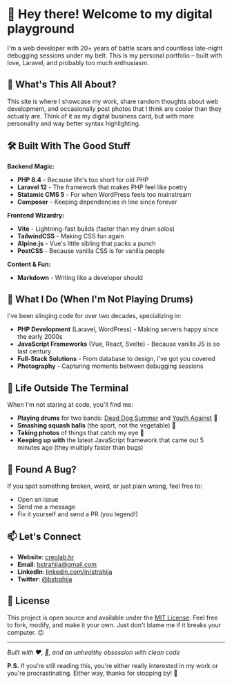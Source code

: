 # 🎸 Hey there! Welcome to my digital playground

I'm a web developer with 20+ years of battle scars and countless late-night debugging sessions under my belt. This is my personal portfolio – built with love, Laravel, and probably too much enthusiasm.

## 🤘 What's This All About?

This site is where I showcase my work, share random thoughts about web development, and occasionally post photos that I think are cooler than they actually are. Think of it as my digital business card, but with more personality and way better syntax highlighting.

## 🛠️ Built With The Good Stuff

**Backend Magic:**

- **PHP 8.4** - Because life's too short for old PHP
- **Laravel 12** - The framework that makes PHP feel like poetry
- **Statamic CMS 5** - For when WordPress feels too mainstream
- **Composer** - Keeping dependencies in line since forever

**Frontend Wizardry:**

- **Vite** - Lightning-fast builds (faster than my drum solos)
- **TailwindCSS** - Making CSS fun again
- **Alpine.js** - Vue's little sibling that packs a punch
- **PostCSS** - Because vanilla CSS is for vanilla people

**Content & Fun:**

- **Markdown** - Writing like a developer should

## 🎯 What I Do (When I'm Not Playing Drums)

I've been slinging code for over two decades, specializing in:

- **PHP Development** (Laravel, WordPress) - Making servers happy since the early 2000s
- **JavaScript Frameworks** (Vue, React, Svelte) - Because vanilla JS is so last century
- **Full-Stack Solutions** - From database to design, I've got you covered
- **Photography** - Capturing moments between debugging sessions

## 🥁 Life Outside The Terminal

When I'm not staring at code, you'll find me:

- **Playing drums** for two bands: [Dead Dog Summer](https://www.facebook.com/deaddogsummer) and [Youth Against](https://www.facebook.com/youthagainstck) 🥁
- **Smashing squash balls** (the sport, not the vegetable) 🏸
- **Taking photos** of things that catch my eye 📸
- **Keeping up with** the latest JavaScript framework that came out 5 minutes ago (they multiply faster than bugs)

## 🐛 Found A Bug?

If you spot something broken, weird, or just plain wrong, feel free to:
- Open an issue
- Send me a message
- Fix it yourself and send a PR (you legend!)

## 📫 Let's Connect

- **Website**: [creolab.hr](https://creolab.hr)
- **Email**: bstrahija@gmail.com
- **LinkedIn**: [linkedin.com/in/strahija](https://linkedin.com/in/strahija)
- **Twitter**: [@bstrahija](https://twitter.com/bstrahija)

## 📝 License

This project is open source and available under the [MIT License](LICENSE). Feel free to fork, modify, and make it your own. Just don't blame me if it breaks your computer. 😉

---

*Built with ❤️, 🎵, and an unhealthy obsession with clean code*

**P.S.** If you're still reading this, you're either really interested in my work or you're procrastinating. Either way, thanks for stopping by! 🎉

